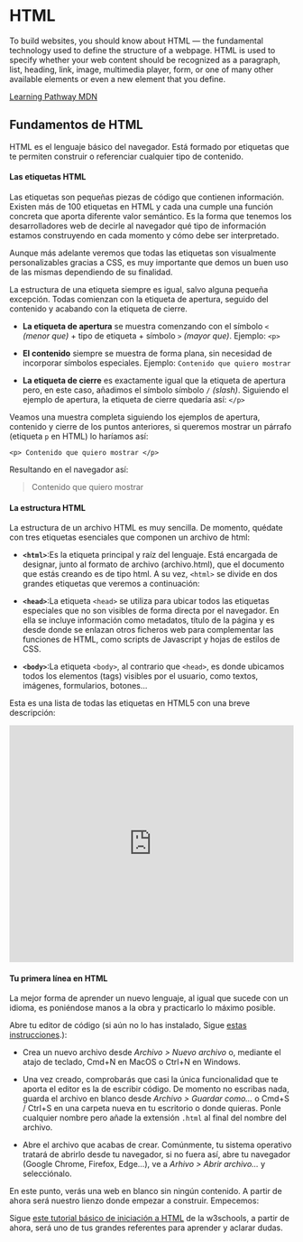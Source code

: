 # HTML

To build websites, you should know about HTML — the fundamental technology used to define the structure of a webpage. HTML is used to specify whether your web content should be recognized as a paragraph, list, heading, link, image, multimedia player, form, or one of many other available elements or even a new element that you define.

[Learning Pathway MDN](https://developer.mozilla.org/en-US/docs/Learn/Html)


## Fundamentos de HTML

HTML es el lenguaje básico del navegador. Está formado por etiquetas que te permiten construir o referenciar cualquier tipo de contenido.

#### Las etiquetas HTML
Las etiquetas son pequeñas piezas de código que contienen información. Existen más de 100 etiquetas en HTML y cada una cumple una función concreta que aporta diferente valor semántico. Es la forma que tenemos los desarrolladores web de decirle al navegador qué tipo de información estamos construyendo en cada momento y cómo debe ser interpretado.

Aunque más adelante veremos que todas las etiquetas son visualmente personalizables gracias a CSS, es muy importante que demos un buen uso de las mismas dependiendo de su finalidad.

La estructura de una etiqueta siempre es igual, salvo alguna pequeña excepción. Todas comienzan con la etiqueta de apertura, seguido del contenido y acabando con la etiqueta de cierre.

* **La etiqueta de apertura** se muestra comenzando con el símbolo `<` *(menor que)* + tipo de etiqueta + símbolo `>` *(mayor que)*. Ejemplo: `<p>`

* **El contenido** siempre se muestra de forma plana, sin necesidad de incorporar símbolos especiales. Ejemplo: `Contenido que quiero mostrar`

* **La etiqueta de cierre** es exactamente igual que la etiqueta de apertura pero, en este caso, añadimos el símbolo símbolo `/` *(slash)*. Siguiendo el ejemplo de apertura, la etiqueta de cierre quedaría así: `</p>`

Veamos una muestra completa siguiendo los ejemplos de apertura, contenido y cierre de los puntos anteriores, si queremos mostrar un párrafo (etiqueta `p` en HTML) lo haríamos así:
```
<p> Contenido que quiero mostrar </p>
```
Resultando en el navegador así:
> <p> Contenido que quiero mostrar</p>


#### La estructura HTML
La estructura de un archivo HTML es muy sencilla. De momento, quédate con tres etiquetas esenciales que componen un archivo de html:

* **`<html>`**:Es la etiqueta principal y raíz del lenguaje. Está encargada de designar, junto al formato de archivo (archivo.html), que el documento que estás creando es de tipo html. A su vez, `<html>` se divide en dos grandes etiquetas que veremos a continuación:

* **`<head>`**:La etiqueta `<head>` se utiliza para ubicar todos las etiquetas especiales que no son visibles de forma directa por el navegador. En ella se incluye información como metadatos, título de la página y es desde donde se enlazan otros ficheros web para complementar las funciones de HTML, como scripts de Javascript y hojas de estilos de CSS.

* **`<body>`**:La etiqueta `<body>`, al contrario que `<head>`, es donde ubicamos todos los elementos (tags) visibles por el usuario, como textos, imágenes, formularios, botones…



Esta es una lista de todas las etiquetas en HTML5 con una breve descripción:
<iframe width="100%" height="420" src="https://www.youtube.com/embed/dmovVa0jseU" frameborder="0" allow="accelerometer; autoplay; encrypted-media; gyroscope; picture-in-picture" allowfullscreen></iframe>

#### Tu primera línea en HTML

La mejor forma de aprender un nuevo lenguaje, al igual que sucede con un idioma, es poniéndose manos a la obra y practicarlo lo máximo posible.

Abre tu editor de código (si aún no lo has instalado, Sigue [estas instrucciones](/program/frontend/setup/macOs.md "Editor de código").):
* Crea un nuevo archivo desde *Archivo > Nuevo archivo* o, mediante el atajo de teclado, Cmd+N en MacOS o Ctrl+N en Windows.

* Una vez creado, comprobarás que casi la única funcionalidad que te aporta el editor es la de escribir código. De momento no escribas nada, guarda el archivo en blanco desde *Archivo > Guardar como…* o Cmd+S / Ctrl+S en una carpeta nueva en tu escritorio o donde quieras. Ponle cualquier nombre pero añade la extensión `.html` al final del nombre del archivo.

* Abre el archivo que acabas de crear. Comúnmente, tu sistema operativo tratará de abrirlo desde tu navegador, si no fuera así, abre tu navegador (Google Chrome, Firefox, Edge…), ve a *Arhivo > Abrir archivo…* y selecciónalo.

En este punto, verás una web en blanco sin ningún contenido. A partir de ahora será nuestro lienzo donde empezar a construir. Empecemos:

Sigue [este tutorial básico de iniciación a HTML]([/program/frontend/setup/macOs.md](https://www.w3schools.com/html/html_basic.asp) "Enlace HTML w3C") de la w3schools, a partir de ahora, será uno de tus grandes referentes para aprender y aclarar dudas.
